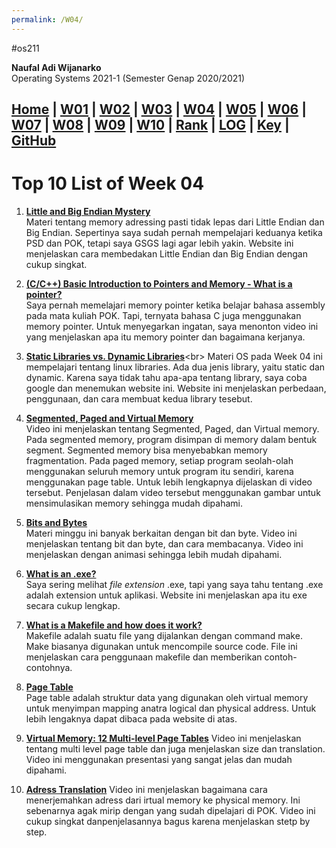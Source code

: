 ```yaml
---
permalink: /W04/
---
```

#os211

**Naufal Adi Wijanarko**<br>
Operating Systems 2021-1 (Semester Genap 2020/2021)

[Home](https://naufaladi35.github.io/os211/) |
[W01](https://naufaladi35.github.io/os211/W01/) |
[W02](https://naufaladi35.github.io/os211/W02/) |
[W03](https://naufaladi35.github.io/os211/W03/) |
[W04](https://naufaladi35.github.io/os211/W04/) |
[W05](https://naufaladi35.github.io/os211/W05/) |
[W06](https://naufaladi35.github.io/os211/W06/) |
[W07](https://naufaladi35.github.io/os211/W07/) |
[W08](https://naufaladi35.github.io/os211/W08/) |
[W09](https://naufaladi35.github.io/os211/W09/) |
[W10](https://naufaladi35.github.io/os211/W10/) |
[Rank](https://naufaladi35.github.io/os211/TXT/myrank.txt) |
[LOG](https://naufaladi35.github.io/os211/TXT/mylog.txt) |
[Key](https://naufaladi35.github.io/os211/TXT/mypubkey.txt) |
[GitHub](https://github.com/naufaladi35/os211)
---
# Top 10 List of Week 04

1.  [**Little and Big Endian Mystery**](https://www.geeksforgeeks.org/little-and-big-endian-mystery/)<br>
   Materi tentang memory adressing pasti tidak lepas dari Little Endian dan Big Endian. Sepertinya saya sudah pernah mempelajari keduanya ketika PSD dan POK, tetapi saya GSGS lagi agar lebih yakin. Website ini menjelaskan cara membedakan Little Endian dan Big Endian dengan cukup singkat.

2. [**(C/C++) Basic Introduction to Pointers and Memory - What is a pointer?**](https://www.youtube.com/watch?v=wxCxB2aNouA)<br>
   Saya pernah memelajari memory pointer ketika belajar bahasa assembly pada mata kuliah POK. Tapi, ternyata bahasa C juga menggunakan memory pointer. Untuk menyegarkan ingatan, saya menonton video ini yang menjelaskan apa itu memory pointer dan bagaimana kerjanya.

3. [**Static Libraries vs. Dynamic Libraries**](https://medium.com/@StueyGK/static-libraries-vs-dynamic-libraries-af78f0b5f1e4#:)<br>
   Materi OS pada Week 04 ini mempelajari tentang linux libraries. Ada dua jenis library, yaitu static dan dynamic. Karena saya tidak tahu apa-apa tentang library, saya coba google dan menemukan website ini. Website ini menjelaskan perbedaan, penggunaan, dan cara membuat kedua library tesebut.

4. [**Segmented, Paged and Virtual Memory**](https://www.youtube.com/watch?v=p9yZNLeOj4s)<br>
   Video ini menjelaskan tentang Segmented, Paged, dan Virtual memory. Pada segmented memory, program disimpan di memory dalam bentuk segment. Segmented memory bisa menyebabkan memory fragmentation. Pada paged memory, setiap program seolah-olah menggunakan seluruh memory untuk program itu sendiri, karena menggunakan page table. Untuk lebih lengkapnya dijelaskan di video tersebut. Penjelasan dalam video tersebut menggunakan gambar untuk mensimulasikan memory sehingga mudah dipahami.

5. [**Bits and Bytes**](https://www.youtube.com/watch?v=HIXzJ3Rz9po)<br>
   Materi minggu ini banyak berkaitan dengan bit dan byte. Video ini menjelaskan tentang bit dan byte, dan cara membacanya. Video ini menjelaskan dengan animasi sehingga lebih mudah dipahami.

6. [**What is an .exe?**](https://www.webroot.com/us/en/resources/glossary/what-is-an-exe)<br>
   Saya sering melihat *file extension* .exe, tapi yang saya tahu tentang .exe adalah extension untuk aplikasi. Website ini menjelaskan apa itu exe secara cukup lengkap.

7. [**What is a Makefile and how does it work?**](https://opensource.com/article/18/8/what-how-makefile)<br>
   Makefile adalah suatu file yang dijalankan dengan command make. Make biasanya digunakan untuk mencompile source code. File ini menjelaskan cara penggunaan makefile dan memberikan contoh-contohnya.

8. [**Page Table**](https://www.javatpoint.com/os-page-table)<br>
   Page table adalah struktur data yang digunakan oleh virtual memory untuk menyimpan mapping anatra logical dan physical address. Untuk lebih lengaknya dapat dibaca pada website di atas.

9. [**Virtual Memory: 12 Multi-level Page Tables**](https://www.youtube.com/watch?v=Z4kSOv49GNc)
   Video ini menjelaskan tentang multi level page table dan juga menjelaskan size dan translation. Video ini menggunakan presentasi yang sangat jelas dan mudah dipahami.

10. [**Adress Translation**](https://www.youtube.com/watch?v=ZjKS1IbiGDA)
   Video ini menjelaskan bagaimana cara menerjemahkan adress dari irtual memory ke physical memory. Ini sebenarnya agak mirip dengan yang sudah dipelajari di POK. Video ini cukup singkat danpenjelasannya bagus karena menjelaskan stetp by step.
